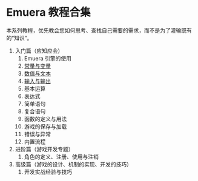 # Emuera 教程合集

本系列教程，优先教会您如何思考、查找自己需要的需求，而不是为了灌输既有的“知识”。

1. 入门篇（应知应会）
   1. Emuera 引擎的使用
   2. [常量与变量](Variable)
   3. [数值与文本](Type)
   4. [输入与输出](IO)
   5. 基本运算
   6. 表达式
   7. 简单语句
   8. 复合语句
   9. 函数的定义与用法
   10. 游戏的保存与加载
   11. 错误与异常
   12. 内置流程
2. 进阶篇（游戏开发专题）
   1. 角色的定义、注册、使用与注销
3. 高级篇（游戏的设计、机制的实现、开发的技巧）
   1. 开发实战经验与技巧
